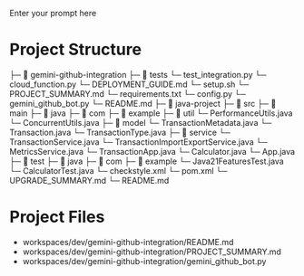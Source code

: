 Enter your prompt here

# Project Structure

├─ 📁 gemini-github-integration
  ├─ 📁 tests
    └─ test_integration.py
  └─ cloud_function.py
  └─ DEPLOYMENT_GUIDE.md
  └─ setup.sh
  └─ PROJECT_SUMMARY.md
  └─ requirements.txt
  └─ config.py
  └─ gemini_github_bot.py
  └─ README.md
├─ 📁 java-project
  ├─ 📁 src
    ├─ 📁 main
      ├─ 📁 java
        ├─ 📁 com
          ├─ 📁 example
            ├─ 📁 util
              └─ PerformanceUtils.java
              └─ ConcurrentUtils.java
            ├─ 📁 model
              └─ TransactionMetadata.java
              └─ Transaction.java
              └─ TransactionType.java
            ├─ 📁 service
              └─ TransactionService.java
              └─ TransactionImportExportService.java
              └─ MetricsService.java
            └─ TransactionApp.java
            └─ Calculator.java
            └─ App.java
    ├─ 📁 test
      ├─ 📁 java
        ├─ 📁 com
          ├─ 📁 example
            └─ Java21FeaturesTest.java
            └─ CalculatorTest.java
  └─ checkstyle.xml
  └─ pom.xml
  └─ UPGRADE_SUMMARY.md
└─ README.md


# Project Files

- workspaces/dev/gemini-github-integration/README.md
- workspaces/dev/gemini-github-integration/PROJECT_SUMMARY.md
- workspaces/dev/gemini-github-integration/gemini_github_bot.py

